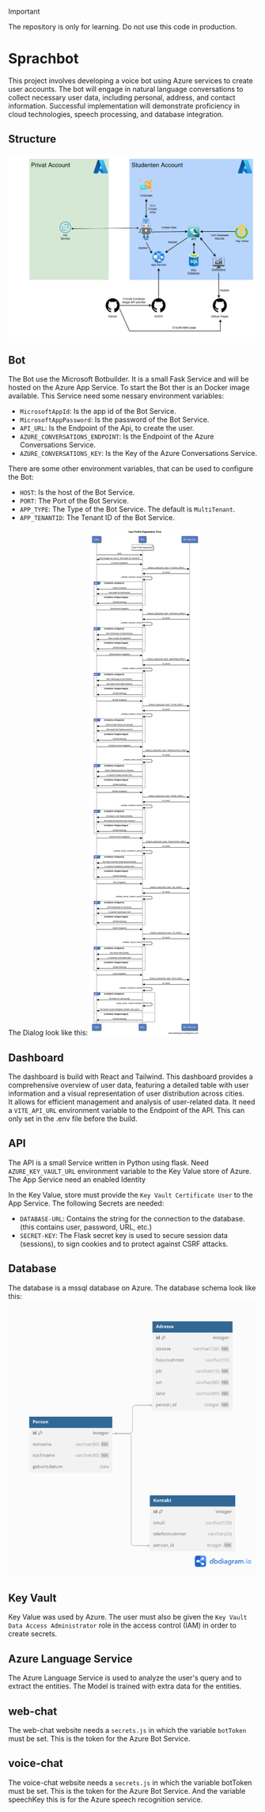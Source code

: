 > [!IMPORTANT]
>The repository is only for learning. Do not use this code in production.

# Sprachbot
This project involves developing a voice bot using Azure services to create user accounts.
The bot will engage in natural language conversations to collect necessary user data, including personal, address, and contact information.
Successful implementation will demonstrate proficiency in cloud technologies, speech processing, and database integration.

## Structure

![Cloud Structure of Sprachbot](img/structure.png)

## Bot
The Bot use the Microsoft Botbuilder. 
It is a small Fask Service and will be hosted on the Azure App Service.
To start the Bot ther is an Docker image available.
This Service need some nessary environment variables:
- `MicrosoftAppId`: Is the app id of the Bot Service.
- `MicrosoftAppPassword`: Is the password of the Bot Service.
- `API_URL`: Is the Endpoint of the Api, to create the user.
- `AZURE_CONVERSATIONS_ENDPOINT`: Is the Endpoint of the Azure Conversations Service.
- `AZURE_CONVERSATIONS_KEY`: Is the Key of the Azure Conversations Service.

There are some other environment variables, that can be used to configure the Bot:
- `HOST`: Is the host of the Bot Service.
- `PORT`: The Port of the Bot Service.
- `APP_TYPE`: The Type of the Bot Service. The default is `MultiTenant`.
- `APP_TENANTID`: The Tenant ID of the Bot Service.

The Dialog look like this:
![Dialog of Sprachbot](img/dialog.png)

## Dashboard
The dashboard is build with React and Tailwind.
This dashboard provides a comprehensive overview of user data, featuring a detailed table with user information and a visual representation of user distribution across cities.  
It allows for efficient management and analysis of user-related data.
It need a `VITE_API_URL` environment variable to the Endpoint of the API. This can only set in the .env file before the build.

## API
The API is a small Service written in Python using flask.
Need `AZURE_KEY_VAULT_URL` environment variable to the Key Value store of Azure.
The App Service need an enabled Identity

In the Key Value, store must provide the `Key Vault Certificate User` to the App Service.
The following Secrets are needed: 

  - `DATABASE-URL`: Contains the string for the connection to the database. (this contains user, password, URL, etc.)
  - `SECRET-KEY`: The Flask secret key is used to secure session data (sessions), to sign cookies and to protect against CSRF attacks.

## Database
The database is a mssql database on Azure.
The database schema look like this:
![Cloud Structure of Sprachbot](img/db.png)

## Key Vault
Key Value was used by Azure.
The user must also be given the `Key Vault Data Access Administrator` role in the access control (IAM) in order to create secrets.

## Azure Language Service
The Azure Language Service is used to analyze the user's query and to extract the entities. The Model is trained with extra data for the entities.

## web-chat
The web-chat website needs a `secrets.js` in which the variable `botToken` must be set. This is the token for the Azure Bot Service.

## voice-chat
The voice-chat website needs a `secrets.js` in which the variable botToken must be set.
This is the token for the Azure Bot Service. And the variable speechKey this is for the Azure speech recognition service.